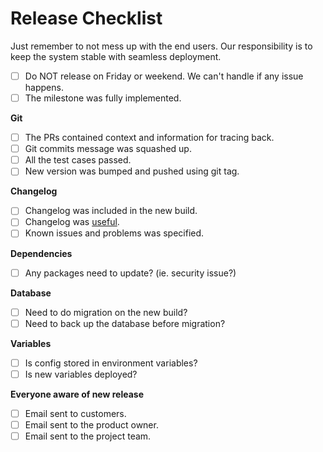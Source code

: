 # Release Checklist

Just remember to not mess up with the end users. Our responsibility is to keep the system stable with seamless deployment.

- [ ] Do NOT release on Friday or weekend. We can't handle if any issue happens.
- [ ] The milestone was fully implemented.

**Git**

- [ ] The PRs contained context and information for tracing back.
- [ ] Git commits message was squashed up.
- [ ] All the test cases passed.
- [ ] New version was bumped and pushed using git tag.

**Changelog**

- [ ] Changelog was included in the new build.
- [ ] Changelog was [useful](/engineering/changelog.md).
- [ ] Known issues and problems was specified.

**Dependencies**

- [ ] Any packages need to update? (ie. security issue?)

**Database**

- [ ] Need to do migration on the new build?
- [ ] Need to back up the database before migration?

**Variables**

- [ ] Is config stored in environment variables?
- [ ] Is new variables deployed?

**Everyone aware of new release**

- [ ] Email sent to customers.
- [ ] Email sent to the product owner.
- [ ] Email sent to the project team.